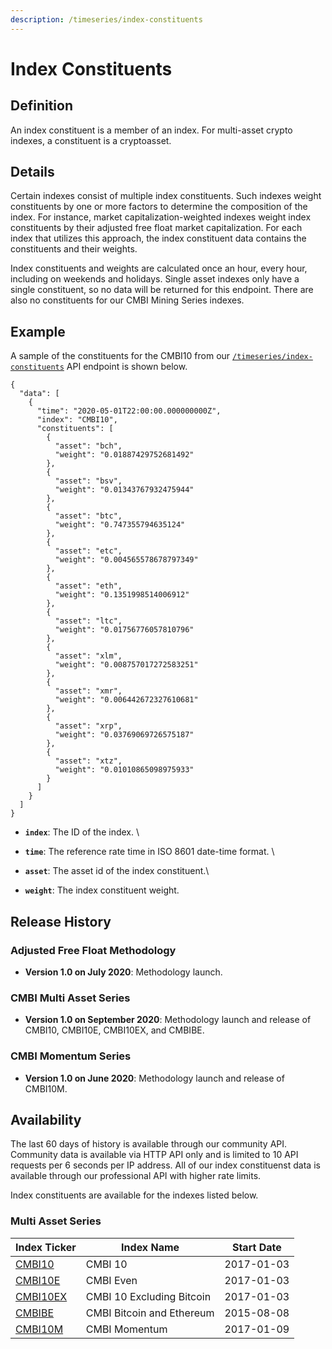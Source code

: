 ```yaml
---
description: /timeseries/index-constituents
---
```


# Index Constituents

## **Definition**

An index constituent is a member of an index.  For multi-asset crypto indexes, a constituent is a cryptoasset. &#x20;

## Details

Certain indexes consist of multiple index constituents. Such indexes weight constituents by one or more factors to determine the composition of the index. For instance, market capitalization-weighted indexes weight index constituents by their adjusted free float market capitalization. For each index that utilizes this approach, the index constituent data contains the constituents and their weights.&#x20;

Index constituents and weights are calculated once an hour, every hour, including on weekends and holidays. Single asset indexes only have a single constituent, so no data will be returned for this endpoint. There are also no constituents for our CMBI Mining Series indexes.&#x20;

## **Example**

A sample of the constituents for the CMBI10 from our [`/timeseries/index-constituents`](https://docs.coinmetrics.io/api/v4#operation/getTimeseriesIndexConstituents) API endpoint is  shown below.&#x20;

```
{
  "data": [
    {
      "time": "2020-05-01T22:00:00.000000000Z",
      "index": "CMBI10",
      "constituents": [
        {
          "asset": "bch",
          "weight": "0.01887429752681492"
        },
        {
          "asset": "bsv",
          "weight": "0.01343767932475944"
        },
        {
          "asset": "btc",
          "weight": "0.747355794635124"
        },
        {
          "asset": "etc",
          "weight": "0.004565578678797349"
        },
        {
          "asset": "eth",
          "weight": "0.1351998514006912"
        },
        {
          "asset": "ltc",
          "weight": "0.01756776057810796"
        },
        {
          "asset": "xlm",
          "weight": "0.008757017272583251"
        },
        {
          "asset": "xmr",
          "weight": "0.006442672327610681"
        },
        {
          "asset": "xrp",
          "weight": "0.03769069726575187"
        },
        {
          "asset": "xtz",
          "weight": "0.01010865098975933"
        }
      ]
    }
  ]
}
```

* **`index`**:  The ID of the index. \

* **`time`**: The reference rate time in ISO 8601 date-time format. \

* **`asset`**:  The asset id of the index constituent.\

* **`weight`**: The index constituent weight.

## **Release History**

### Adjusted Free Float Methodology

* **Version 1.0 on July 2020**: Methodology launch.

### CMBI Multi Asset Series&#x20;

* **Version 1.0 on September 2020**: Methodology launch and release of CMBI10, CMBI10E, CMBI10EX, and CMBIBE.&#x20;

### CMBI Momentum Series

* **Version 1.0 on June 2020**: Methodology launch and release of CMBI10M.&#x20;

## **Availability**

The last 60 days of history is available through our community API.  Community data is available via HTTP API only and is limited to 10 API requests per 6 seconds per IP address. All of our index constituenst data is available through our professional API with higher rate limits.&#x20;

Index constituents are available for the indexes listed below.&#x20;

### **Multi Asset Series**

| **Index Ticker**                                         | **Index Name**            | Start Date |
| -------------------------------------------------------- | ------------------------- | ---------- |
| [CMBI10](https://cmbi-indexes.coinmetrics.io/cmbi10)     | CMBI 10                   | 2017-01-03 |
| [CMBI10E](https://cmbi-indexes.coinmetrics.io/cmbi10e)   | CMBI Even                 | 2017-01-03 |
| [CMBI10EX](https://cmbi-indexes.coinmetrics.io/cmbi10ex) | CMBI 10 Excluding Bitcoin | 2017-01-03 |
| [CMBIBE](https://cmbi-indexes.coinmetrics.io/cmbibe)     | CMBI Bitcoin and Ethereum | 2015-08-08 |
| [CMBI10M](https://cmbi-indexes.coinmetrics.io/cmbi10m)   | CMBI Momentum             | 2017-01-09 |
